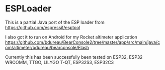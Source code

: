 # ESPLoader
This is a partial Java port of the ESP loader from 
https://github.com/espressif/esptool

I also got it to run on Android for my Rocket altimeter application
https://github.com/bdureau/BearConsole2/tree/master/app/src/main/java/com/altimeter/bdureau/bearconsole/Flash

Currently this has been successfully been tested on ESP32, ESP32 WROOMM, TTGO, LILYGO T-QT, ESP32S3, ESP32C3 
